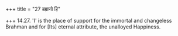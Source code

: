 +++
title = "27 ब्रह्मणो हि"

+++
14.27. 'I' is the place of support for the immortal and changeless
Brahman and for \[Its\] eternal attribute, the unalloyed Happiness.
